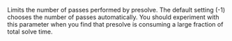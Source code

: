 Limits the number of passes performed by presolve. The default setting (-1) chooses the number of passes automatically.
You should experiment with this parameter when you find that presolve is consuming a large fraction of total solve time.